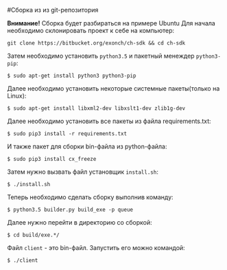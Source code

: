 #Сборка из из git-репозитория

**Внимание!** Сборка будет разбираться на примере Ubuntu 
Для начала необходимо склонировать проект к себе на компьютер:
```
git clone https://bitbucket.org/exonch/ch-sdk && cd ch-sdk
```

Затем необходимо установить `python3.5` и пакетный менеждер `python3-pip`:
```
$ sudo apt-get install python3 python3-pip
```

Далее необходимо установить некоторые системные пакеты(только на Linux):
```
$ sudo apt-get install libxml2-dev libxslt1-dev zlib1g-dev
```

Далее необходимо установить все пакеты из файла requirements.txt:
```
$ sudo pip3 install -r requirements.txt
```

И также пакет для сборки bin-файла из python-файла:
```
$ sudo pip3 install cx_freeze
```

Затем нужно вызвать файл установщик `install.sh`:
```
$ ./install.sh
```

Теперь необходимо сделать сборку выполнив команду:
```
$ python3.5 builder.py build_exe -p queue
```

Далее нужно перейти в директорию со сборкой:
```
$ cd build/exe.*/
```

Файл `client` - это bin-файл. Запустить его можно командой:
```
$ ./client
```
